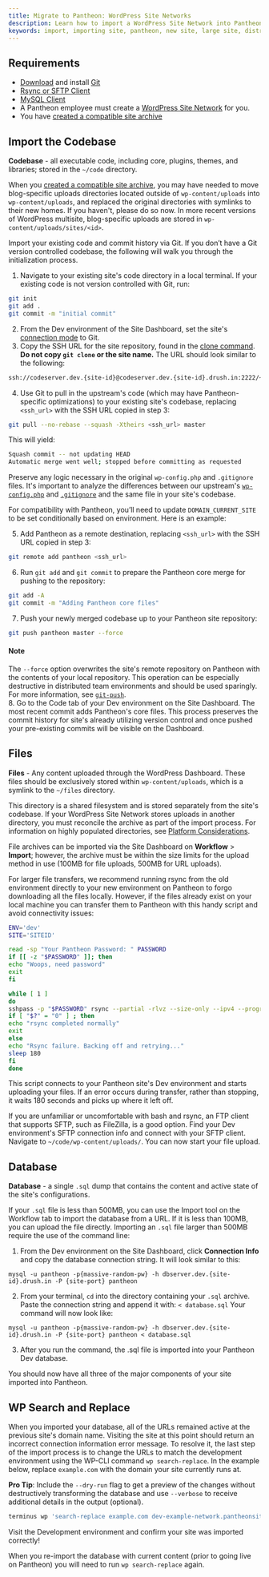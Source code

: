 ```yaml
---
title: Migrate to Pantheon: WordPress Site Networks
description: Learn how to import a WordPress Site Network into Pantheon.
keywords: import, importing site, pantheon, new site, large site, distro, upstream, git history
---
```


## Requirements

* [Download](http://git-scm.com/downloads) and install [Git](/docs/articles/local/starting-with-git/)
* [Rsync or SFTP Client](/docs/articles/local/rsync-and-sftp/)
* [MySQL Client](/docs/articles/local/accessing-mysql-databases/)
* A Pantheon employee must create a [WordPress Site Network](/docs/articles/wordpress/site-networks/) for you.
* You have [created a compatible site archive](/docs/articles/sites/migrate/export-an-existing-wordpress-site#manually-create-separate-site-archives)

## Import the Codebase

**Codebase** - all executable code, including core, plugins, themes, and libraries; stored in the `~/code` directory.

When you [created a compatible site archive](/docs/articles/sites/migrate/export-an-existing-wordpress-site#manually-create-separate-site-archives), you may have needed to move blog-specific uploads directories located outside of `wp-content/uploads` into `wp-content/uploads`, and replaced the original directories with symlinks to their new homes. If you haven't, please do so now. In more recent versions of WordPress multisite, blog-specific uploads are stored in `wp-content/uploads/sites/<id>`.

Import your existing code and commit history via Git. If you don’t have a Git version controlled codebase, the following will walk you through the initialization process.

1. Navigate to your existing site's code directory in a local terminal. If your existing code is not version controlled with Git, run:

 ```bash
 git init
 git add .
 git commit -m "initial commit"
 ```
2. From the Dev environment of the Site Dashboard, set the site's [connection mode](/docs/articles/getting-started/#interact-with-your-code) to Git.
3. Copy the SSH URL for the site repository, found in the <a href="/docs/articles/local/starting-with-git/#step-2-copy-the-git-clone-command" data-proofer-ignore>clone command</a>. **Do not copy `git clone` or the site name.** The URL should look similar to the following:

 ```bash
 ssh://codeserver.dev.{site-id}@codeserver.dev.{site-id}.drush.in:2222/~/repository.git
 ```

4. Use Git to pull in the upstream's code (which may have Pantheon-specific optimizations) to your existing site's codebase, replacing `<ssh_url>` with the SSH URL copied in step 3:

 ```bash
 git pull --no-rebase --squash -Xtheirs <ssh_url> master
 ```  

 This will yield:  
 ```bash
 Squash commit -- not updating HEAD  
 Automatic merge went well; stopped before committing as requested
 ```
 Preserve any logic necessary in the original `wp-config.php` and `.gitignore` files. It's important to analyze the differences between our upstream's [`wp-config.php`](https://github.com/pantheon-systems/wordpress-network/blob/master/wp-config.php) and [`.gitignore`](https://github.com/pantheon-systems/wordpress-network/blob/master/.gitignore) and the same file in your site's codebase.

 For compatibility with Pantheon, you’ll need to update `DOMAIN_CURRENT_SITE` to be set conditionally based on environment. Here is an example:

 <script src="https://gist.github.com/aeligature/93d4a3fc55a2c5aa1f7a.js"></script>

5. Add Pantheon as a remote destination, replacing `<ssh_url>` with the SSH URL copied in step 3:

 ```bash
 git remote add pantheon <ssh_url>
 ```

6. Run `git add` and `git commit` to prepare the Pantheon core merge for pushing to the repository:
 ```bash
 git add -A
 git commit -m "Adding Pantheon core files"
 ```
7. Push your newly merged codebase up to your Pantheon site repository:

 ```bash
 git push pantheon master --force
 ```
 <div class="alert alert-info">
 <h4>Note</h4>
 The <code>--force</code> option overwrites the site's remote repository on Pantheon with the contents of your local repository. This operation can be especially destructive in distributed team environments and should be used sparingly. For more information, see <a href="https://git-scm.com/docs/git-push"><code>git-push</code></a>.
 </div>
8. Go to the Code tab of your Dev environment on the Site Dashboard. The most recent commit adds Pantheon's core files. This process preserves the commit history for site's already utilizing version control and once pushed your pre-existing commits will be visible on the Dashboard.

## Files

**Files** - Any content uploaded through the WordPress Dashboard. These files should be exclusively stored within `wp-content/uploads`, which is a symlink to the `~/files` directory.

This directory is a shared filesystem and is stored separately from the site's codebase. If your WordPress Site Network stores uploads in another directory, you must reconcile the archive as part of the import process. For information on highly populated directories, see [Platform Considerations](/docs/articles/sites/platform-considerations/#highly-populated-directories).

File archives can be imported via the Site Dashboard on **Workflow** > **Import**; however, the archive must be within the size limits for the upload method in use (100MB for file uploads, 500MB for URL uploads).

For larger file transfers, we recommend running rsync from the old environment directly to your new environment on Pantheon to forgo downloading all the files locally. However, if the files already exist on your local machine you can transfer them to Pantheon with this handy script and avoid connectivity issues:
```bash
ENV='dev'
SITE='SITEID'

read -sp "Your Pantheon Password: " PASSWORD
if [[ -z "$PASSWORD" ]]; then
echo "Woops, need password"
exit
fi

while [ 1 ]
do
sshpass -p "$PASSWORD" rsync --partial -rlvz --size-only --ipv4 --progress -e 'ssh -p 2222'  $ENV.$SITE@appserver.$ENV.$SITE.drush.in:files/* --temp-dir=../tmp/  ./files/
if [ "$?" = "0" ] ; then
echo "rsync completed normally"
exit
else
echo "Rsync failure. Backing off and retrying..."
sleep 180
fi
done
```
This script connects to your Pantheon site's Dev environment and starts uploading your files. If an error occurs during transfer, rather than stopping, it waits 180 seconds and picks up where it left off.

If you are unfamiliar or uncomfortable with bash and rsync, an FTP client that supports SFTP, such as FileZilla, is a good option. Find your Dev environment's SFTP connection info and connect with your SFTP client. Navigate to `~/code/wp-content/uploads/`. You can now start your file upload.  

## Database  

**Database** - a single `.sql` dump that contains the content and active state of the site's configurations.

If your `.sql` file is less than 500MB, you can use the Import tool on the Workflow tab to import the database from a URL. If it is less than 100MB, you can upload the file directly. Importing an `.sql` file larger than 500MB require the use of the command line:

1. From the Dev environment on the Site Dashboard, click **Connection Info** and copy the database connection string. It will look similar to this:

 ```
 mysql -u pantheon -p{massive-random-pw} -h dbserver.dev.{site-id}.drush.in -P {site-port} pantheon
 ```
2. From your terminal, `cd` into the directory containing your `.sql` archive. Paste the connection string and append it with:
`< database.sql`
Your command will now look like:

 ```
 mysql -u pantheon -p{massive-random-pw} -h dbserver.dev.{site-id}.drush.in -P {site-port} pantheon < database.sql
 ```
3. After you run the command, the .sql file is imported into your Pantheon Dev database.  

You should now have all three of the major components of your site imported into Pantheon.

## WP Search and Replace

When you imported your database, all of the URLs remained active at the previous site's domain name. Visiting the site at this point should return an incorrect connection information error message. To resolve it, the last step of the import process is to change the URLs to match the development environment using the WP-CLI command `wp search-replace`. In the example below, replace `example.com` with the domain your site currently runs at.

**Pro Tip**: Include the `--dry-run` flag to get a preview of the changes without destructively transforming the database and use `--verbose` to receive additional details in the output (optional).
```bash
terminus wp 'search-replace example.com dev-example-network.pantheonsite.io --url=example.com --network'
```

Visit the Development environment and confirm your site was imported correctly!

When you re-import the database with current content (prior to going live on Pantheon) you will need to run `wp search-replace` again.
